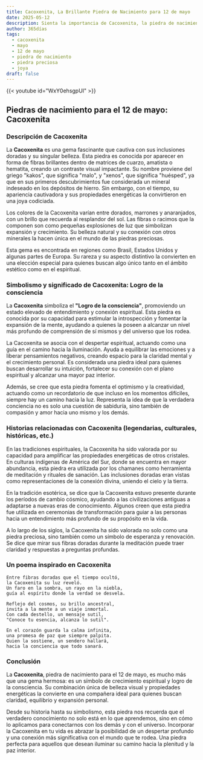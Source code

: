```yaml
---
title: Cacoxenita, La Brillante Piedra de Nacimiento para 12 de mayo
date: 2025-05-12
description: Sienta la importancia de Cacoxenita, la piedra de nacimiento de 12 de mayo que simboliza Logro de la consciencia. Deje que su belleza y significado iluminen su día.
author: 365días
tags:
  - cacoxenita
  - mayo
  - 12 de mayo
  - piedra de nacimiento
  - piedra preciosa
  - joya
draft: false
---
```


{{< youtube id="WxY0ehsgpUI" >}}

## Piedras de nacimiento para el 12 de mayo: Cacoxenita

### Descripción de Cacoxenita

La **Cacoxenita** es una gema fascinante que cautiva con sus inclusiones doradas y su singular belleza. Esta piedra es conocida por aparecer en forma de fibras brillantes dentro de matrices de cuarzo, amatista o hematita, creando un contraste visual impactante. Su nombre proviene del griego "kakos", que significa "malo", y "xenos", que significa "huésped", ya que en sus primeros descubrimientos fue considerada un mineral indeseado en los depósitos de hierro. Sin embargo, con el tiempo, su apariencia cautivadora y sus propiedades energéticas la convirtieron en una joya codiciada.

Los colores de la Cacoxenita varían entre dorados, marrones y anaranjados, con un brillo que recuerda al resplandor del sol. Las fibras o racimos que la componen son como pequeñas explosiones de luz que simbolizan expansión y crecimiento. Su belleza natural y su conexión con otros minerales la hacen única en el mundo de las piedras preciosas.

Esta gema es encontrada en regiones como Brasil, Estados Unidos y algunas partes de Europa. Su rareza y su aspecto distintivo la convierten en una elección especial para quienes buscan algo único tanto en el ámbito estético como en el espiritual.

### Simbolismo y significado de Cacoxenita: Logro de la consciencia

La **Cacoxenita** simboliza el **"Logro de la consciencia"**, promoviendo un estado elevado de entendimiento y conexión espiritual. Esta piedra es conocida por su capacidad para estimular la introspección y fomentar la expansión de la mente, ayudando a quienes la poseen a alcanzar un nivel más profundo de comprensión de sí mismos y del universo que los rodea.

La Cacoxenita se asocia con el despertar espiritual, actuando como una guía en el camino hacia la iluminación. Ayuda a equilibrar las emociones y a liberar pensamientos negativos, creando espacio para la claridad mental y el crecimiento personal. Es considerada una piedra ideal para quienes buscan desarrollar su intuición, fortalecer su conexión con el plano espiritual y alcanzar una mayor paz interior.

Además, se cree que esta piedra fomenta el optimismo y la creatividad, actuando como un recordatorio de que incluso en los momentos difíciles, siempre hay un camino hacia la luz. Representa la idea de que la verdadera conciencia no es solo una cuestión de sabiduría, sino también de compasión y amor hacia uno mismo y los demás.

### Historias relacionadas con Cacoxenita (legendarias, culturales, históricas, etc.)

En las tradiciones espirituales, la Cacoxenita ha sido valorada por su capacidad para amplificar las propiedades energéticas de otros cristales. En culturas indígenas de América del Sur, donde se encuentra en mayor abundancia, esta piedra era utilizada por los chamanes como herramienta de meditación y rituales de sanación. Las inclusiones doradas eran vistas como representaciones de la conexión divina, uniendo el cielo y la tierra.

En la tradición esotérica, se dice que la Cacoxenita estuvo presente durante los períodos de cambio cósmico, ayudando a las civilizaciones antiguas a adaptarse a nuevas eras de conocimiento. Algunos creen que esta piedra fue utilizada en ceremonias de transformación para guiar a las personas hacia un entendimiento más profundo de su propósito en la vida.

A lo largo de los siglos, la Cacoxenita ha sido valorada no solo como una piedra preciosa, sino también como un símbolo de esperanza y renovación. Se dice que mirar sus fibras doradas durante la meditación puede traer claridad y respuestas a preguntas profundas.

### Un poema inspirado en Cacoxenita

```
Entre fibras doradas que el tiempo ocultó,  
la Cacoxenita su luz reveló.  
Un faro en la sombra, un rayo en la niebla,  
guía al espíritu donde la verdad se desvela.  

Reflejo del cosmos, su brillo ancestral,  
invita a la mente a un viaje inmortal.  
Con cada destello, un mensaje sutil,  
"Conoce tu esencia, alcanza lo sutil".  

En el corazón guarda la calma infinita,  
una promesa de paz que siempre palpita.  
Quien la sostiene, un sendero hallará,  
hacia la conciencia que todo sanará.  
```

### Conclusión

La **Cacoxenita**, piedra de nacimiento para el 12 de mayo, es mucho más que una gema hermosa: es un símbolo de crecimiento espiritual y logro de la consciencia. Su combinación única de belleza visual y propiedades energéticas la convierte en una compañera ideal para quienes buscan claridad, equilibrio y expansión personal.

Desde su historia hasta su simbolismo, esta piedra nos recuerda que el verdadero conocimiento no solo está en lo que aprendemos, sino en cómo lo aplicamos para conectarnos con los demás y con el universo. Incorporar la Cacoxenita en tu vida es abrazar la posibilidad de un despertar profundo y una conexión más significativa con el mundo que te rodea. Una piedra perfecta para aquellos que desean iluminar su camino hacia la plenitud y la paz interior.